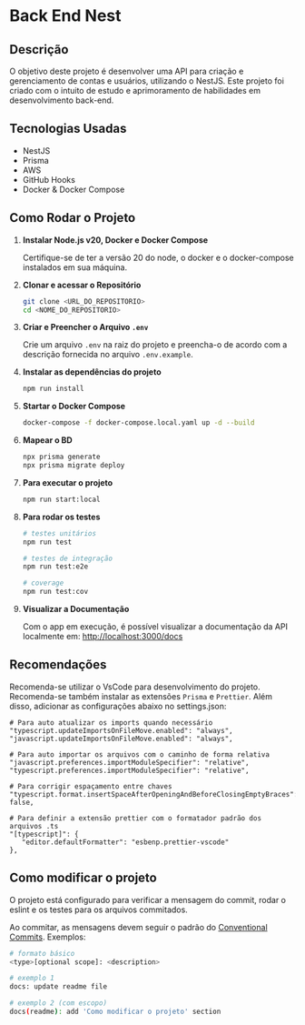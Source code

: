 # Back End Nest

## Descrição

O objetivo deste projeto é desenvolver uma API para criação e gerenciamento de contas e usuários, utilizando o NestJS. Este projeto foi criado com o intuito de estudo e aprimoramento de habilidades em desenvolvimento back-end.

## Tecnologias Usadas

- NestJS
- Prisma
- AWS
- GitHub Hooks
- Docker & Docker Compose

## Como Rodar o Projeto

1. **Instalar Node.js v20, Docker e Docker Compose**

   Certifique-se de ter a versão 20 do node, o docker e o docker-compose instalados em sua máquina.

2. **Clonar e acessar o Repositório**

   ```bash
   git clone <URL_DO_REPOSITORIO>
   cd <NOME_DO_REPOSITORIO>
   ```

3. **Criar e Preencher o Arquivo `.env`**

   Crie um arquivo `.env` na raiz do projeto e preencha-o de acordo com a descrição fornecida no arquivo `.env.example`.

4. **Instalar as dependências do projeto**

   ```bash
   npm run install
   ```

5. **Startar o Docker Compose**

   ```bash
   docker-compose -f docker-compose.local.yaml up -d --build
   ```

6. **Mapear o BD**

   ```bash
   npx prisma generate
   npx prisma migrate deploy
   ```

7. **Para executar o projeto**

   ```bash
   npm run start:local
   ```

8. **Para rodar os testes**

   ```bash
   # testes unitários
   npm run test

   # testes de integração
   npm run test:e2e

   # coverage
   npm run test:cov
   ```

9. **Visualizar a Documentação**

   Com o app em execução, é possível visualizar a documentação da API localmente em: [http://localhost:3000/docs](http://localhost:3000/docs)

## Recomendações

Recomenda-se utilizar o VsCode para desenvolvimento do projeto. Recomenda-se também instalar as extensões `Prisma` e `Prettier`. Além disso, adicionar as configurações abaixo no settings.json:

```
# Para auto atualizar os imports quando necessário
"typescript.updateImportsOnFileMove.enabled": "always",
"javascript.updateImportsOnFileMove.enabled": "always",

# Para auto importar os arquivos com o caminho de forma relativa
"javascript.preferences.importModuleSpecifier": "relative",
"typescript.preferences.importModuleSpecifier": "relative",

# Para corrigir espaçamento entre chaves
"typescript.format.insertSpaceAfterOpeningAndBeforeClosingEmptyBraces": false,

# Para definir a extensão prettier com o formatador padrão dos arquivos .ts
"[typescript]": {
   "editor.defaultFormatter": "esbenp.prettier-vscode"
},
```

## Como modificar o projeto

O projeto está configurado para verificar a mensagem do commit, rodar o eslint e os testes para os arquivos commitados.

Ao commitar, as mensagens devem seguir o padrão do [Conventional Commits](https://www.conventionalcommits.org/en/v1.0.0/#summary). Exemplos:

```bash
# formato básico
<type>[optional scope]: <description>

# exemplo 1
docs: update readme file

# exemplo 2 (com escopo)
docs(readme): add 'Como modificar o projeto' section
```
